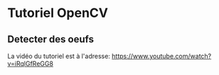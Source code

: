 # Tutoriel OpenCV
## Detecter des oeufs

La vidéo du tutoriel est à l'adresse:
https://www.youtube.com/watch?v=iRqlGfReGG8


